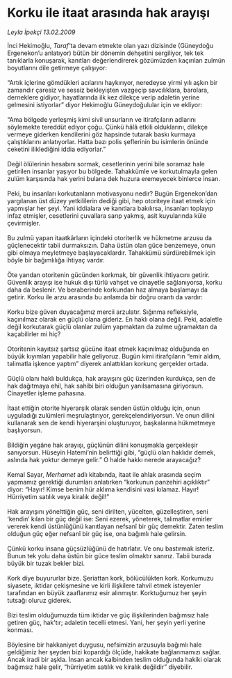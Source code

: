 # Korku ile itaat arasında hak arayışı

*Leyla İpekçi 13.02.2009*

<div class="taraf_structure_2col_1zq">
<div class="margen_n">



 <p>İnci Hekimoğlu, <i>Taraf’</i>ta devam etmekte olan yazı dizisinde (Güneydoğu Ergenekon’u anlatıyor) bütün bir dönemin dehşetini sergiliyor, tek tek tanıklarla konuşarak, kanıtları değerlendirerek gözümüzden kaçırılan zulmün boyutlarını dile getirmeye çalışıyor: <br/><br/>“Artık içlerine gömdükleri acılarını haykırıyor, neredeyse yirmi yılı aşkın bir zamandır çaresiz ve sessiz bekleyişten vazgeçip savcılıklara, barolara, derneklere gidiyor, hayatlarında ilk kez dilekçe verip adaletin yerine gelmesini istiyorlar” diyor Hekimoğlu Güneydoğulular için ve ekliyor: <br/><br/>“Ama bölgede yerleşmiş kimi sivil unsurların ve itirafçıların adlarını söylemekte tereddüt ediyor çoğu. Çünkü hâlâ etkili olduklarını, dilekçe vermeye giderken kendilerini göz hapsinde tutarak baskı kurmaya çalıştıklarını anlatıyorlar. Hatta bazı polis şeflerinin bu isimlerin önünde ceketini iliklediğini iddia ediyorlar.” <br/><br/>Değil ölülerinin hesabını sormak, cesetlerinin yerini bile soramaz hale getirilen insanlar yaşıyor bu bölgede. Tahakkümle ve korkutulmayla gelen zulüm karşısında hak yerini bulana dek huzura eremeyecek binlerce insan. <br/><br/>Peki, bu insanları korkutanların motivasyonu nedir? Bugün Ergenekon’dan yargılanan üst düzey yetkililerin dediği gibi, hep otoriteye itaat etmek için yapmışlar her şeyi. Yani iddialara ve kanıtlara bakılırsa, insanları toplayıp infaz etmişler, cesetlerini çuvallara sarıp yakmış, asit kuyularında küle çevirmişler. <br/><br/>Bu zulmü yapan itaatkârların içindeki otoriterlik ve hükmetme arzusu da güçlenecektir tabii durmaksızın. Daha üstün olan güce benzemeye, onun gibi olmaya meyletmeye başlayacaklardır. Tahakkümü sürdürebilmek için böyle bir bağımlılığa ihtiyaç vardır. <br/><br/>Öte yandan otoritenin gücünden korkmak, bir güvenlik ihtiyacını getirir. Güvenlik arayışı ise hukuk dışı türlü vahşet ve cinayetle sağlanıyorsa, korku daha da beslenir. Ve beraberinde korkundan haz almaya başlamayı da getirir. Korku ile arzu arasında bu anlamda bir doğru orantı da vardır: <br/><br/>Korku bize güven duyacağımız mercii arzulatır. Sığınma refleksiyle, kaçınılmaz olarak en güçlü olana gideriz. En haklı olana değil. Peki, adaletle değil korkutarak güçlü olanlar zulüm yapmaktan da zulme uğramaktan da kaçabilirler mi hiç? <br/><br/>Otoritenin kayıtsız şartsız gücüne itaat etmek kaçınılmaz olduğunda en büyük kıyımları yapabilir hale geliyoruz. Bugün kimi itirafçıların “emir aldım, talimatla işkence yaptım” diyerek anlattıkları korkunç gerçekler ortada. <br/><br/>Güçlü olanı haklı buldukça, hak arayışını güç üzerinden kurdukça, sen de hak dağıtmaya ehil, hak sahibi biri olduğun yanılsamasına giriyorsun. Cinayetler işleme pahasına. <br/><br/>İtaat ettiğin otorite hiyerarşik olarak senden üstün olduğu için, onun uyguladığı zulümleri meşrulaştırıyor, gerekçelendiriyorsun. Ve onun dilini kullanarak sen de kendi hiyerarşini oluşturuyor, başkalarına hükmetmeye başlıyorsun. <br/><br/>Bildiğin yegâne hak arayışı, güçlünün dilini konuşmakla gerçekleşir sanıyorsun. Hüseyin Hatemi’nin belirttiği gibi, “güçlü olan haklıdır demek, aslında hak yoktur demeye gelir.” O halde hakkı nerede arayacağız? <br/><br/>Kemal Sayar, <i>Merhamet</i> adlı kitabında, itaat ile ahlak arasında seçim yapmamız gerektiği durumları anlatırken “korkunun panzehiri açıklıktır” diyor: “Hayır! Kimse benim hür aklıma kendisini vasi kılamaz. Hayır! Hürriyetim satılık veya kiralık değil!” <br/><br/>Hak arayışını yönelttiğin güç, seni dirilten, yücelten, güzelleştiren, seni ‘kendin’ kılan bir güç değil ise: Seni ezerek, yöneterek, talimatlar emirler vererek kendi üstünlüğünü kanıtlayan nefsanî bir güç demektir. Zaten teslim olduğun güç eğer nefsanî bir güç ise, ona bağımlı hale gelirsin. <br/><br/>Çünkü korku insana güçsüzlüğünü de hatırlatır. Ve onu bastırmak isteriz. Bunun tek yolu daha üstün bir güce teslim olmaktır sanırız. Tabii burada büyük bir tuzak bekler bizi. <br/><br/>Kork diye buyururlar bize. Şeriattan kork, bölücülükten kork. Korkumuzu siyasete, iktidar çekişmesine ve kirli ilişkilere tahvil etmek isteyenler tarafından en büyük zaaflarımız esir alınmıştır. Korktuğumuz her şeyin tutsağı oluruz giderek. <br/><br/>Bizi teslim olduğumuzda tüm iktidar ve güç ilişkilerinden bağımsız hale getiren güç, hak’tır; adaletin tecelli etmesi. Yani, her şeyin yerli yerine konması. <br/><br/>Böylesine bir hakkaniyet duygusu, nefsimizin arzusuyla bağımlı hale geldiğimiz her şeyden bizi kopardığı ölçüde, hakikate bağlanmamızı sağlar. Ancak iradi bir aşkla. İnsan ancak kalbinden teslim olduğunda hakiki olarak bağımsız hale gelir, “hürriyetim satılık ve kiralık değildir” diyebilir. </p>

<br/>


<div id="taraf_not">
</div>

</div>


</div>
